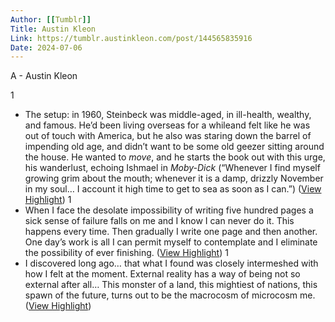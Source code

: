 ```yaml
---
Author: [[Tumblr]]
Title: Austin Kleon
Link: https://tumblr.austinkleon.com/post/144565835916
Date: 2024-07-06
---
```

A - Austin Kleon

1
- The setup: in 1960, Steinbeck was middle-aged, in ill-health, wealthy, and famous. He’d been living overseas for a whileand felt like he was out of touch with America, but he also was staring down the barrel of impending old age, and didn’t want to be some old geezer sitting around the house. He wanted to *move*, and he starts the book out with this urge, his wanderlust, echoing Ishmael in *Moby-Dick* (“Whenever I find myself growing grim about the mouth; whenever it is a damp, drizzly November in my soul… I account it high time to get to sea as soon as I can.”) ([View Highlight](https://read.readwise.io/read/01h3jbfh82hjjs5ztpyhrggqz9))
1
- When I face the desolate impossibility of writing five hundred pages a sick sense of failure falls on me and I know I can never do it. This happens every time. Then gradually I write one page and then another. One day’s work is all I can permit myself to contemplate and I eliminate the possibility of ever finishing. ([View Highlight](https://read.readwise.io/read/01h3jbjr6bjq402k4ka3v705bs))
1
- I discovered long ago… that what I found was closely intermeshed with how I felt at the moment. External reality has a way of being not so external after all… This monster of a land, this mightiest of nations, this spawn of the future, turns out to be the macrocosm of microcosm me. ([View Highlight](https://read.readwise.io/read/01h3jbp2x6s61p2p9stvx9ss5y))
